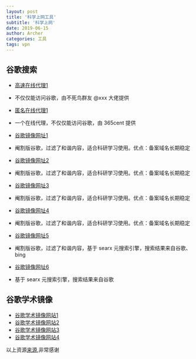 ```yaml
---
layout: post
title: '科学上网工具'
subtitle: '科学上网'
date: 2019-06-15
author: Archer
categories: 工具
tags: vpn
---
```



## 谷歌搜索

* [高速在线代理1](http://rrd.me/edTVv)
* 不仅仅能访问谷歌，由不死鸟群友 @xxx 大佬提供

* [匿名在线代理1](https://proxy.qnid.cc/index.php?q=aHR0cHM6Ly93d3cuZ29vZ2xlLmNvbQ)
* 一个在线代理，不仅仅能访问谷歌，由 365cent 提供

* [谷歌镜像网址1](http://rrd.me/edTVy)
* 阉割版谷歌，过滤了和谐内容，适合科研学习使用。优点：备案域名长期稳定

* [谷歌镜像网址2](https://gugeji.com/)
* 阉割版谷歌，过滤了和谐内容，适合科研学习使用。优点：备案域名长期稳定

* [谷歌镜像网址3](http://caup.cn/)
* 阉割版谷歌，过滤了和谐内容，适合科研学习使用。优点：备案域名长期稳定

* [谷歌镜像网址4](http://www.moofaa.com/)
* 阉割版谷歌，过滤了和谐内容，适合科研学习使用。优点：备案域名长期稳定

* [谷歌镜像网址5](https://search.poal.co/)
* 阉割版谷歌，过滤了和谐内容，基于 searx 元搜索引擎，搜索结果来自谷歌、bing

* [谷歌镜像网址6](http://www.searx.cn/)
* 基于 searx 元搜索引擎，搜索结果来自谷歌

## 谷歌学术镜像

* [谷歌学术镜像网站1](https://scholar.fdwwr.cn/)
* [谷歌学术镜像网站2](https://www.80xueshu.com/)
* [谷歌学术镜像网站3]( http://www.4243.net/)
* [谷歌学术镜像网站4]( http://www.4243.net/)

以上资源[来源](https://lai.yuweining.cn/archives/2112/),非常感谢
